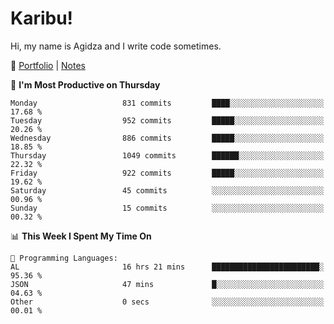 # Karibu!
Hi, my name is Agidza and I write code sometimes.

🫧 [Portfolio](https://lynnagidza.github.io/) | [Notes](https://medium.com/me/stories/public)

<!--START_SECTION:waka-->
📅 **I'm Most Productive on Thursday** 

```text
Monday                   831 commits         ████░░░░░░░░░░░░░░░░░░░░░   17.68 % 
Tuesday                  952 commits         █████░░░░░░░░░░░░░░░░░░░░   20.26 % 
Wednesday                886 commits         █████░░░░░░░░░░░░░░░░░░░░   18.85 % 
Thursday                 1049 commits        ██████░░░░░░░░░░░░░░░░░░░   22.32 % 
Friday                   922 commits         █████░░░░░░░░░░░░░░░░░░░░   19.62 % 
Saturday                 45 commits          ░░░░░░░░░░░░░░░░░░░░░░░░░   00.96 % 
Sunday                   15 commits          ░░░░░░░░░░░░░░░░░░░░░░░░░   00.32 % 
```


📊 **This Week I Spent My Time On** 

```text
💬 Programming Languages: 
AL                       16 hrs 21 mins      ████████████████████████░   95.36 % 
JSON                     47 mins             █░░░░░░░░░░░░░░░░░░░░░░░░   04.63 % 
Other                    0 secs              ░░░░░░░░░░░░░░░░░░░░░░░░░   00.01 % 
```


<!--END_SECTION:waka-->
<!--#### 💟 **Digital Swag**
[![@agidza's Holopin board](https://holopin.me/agidza)](https://holopin.io/@agidza)
